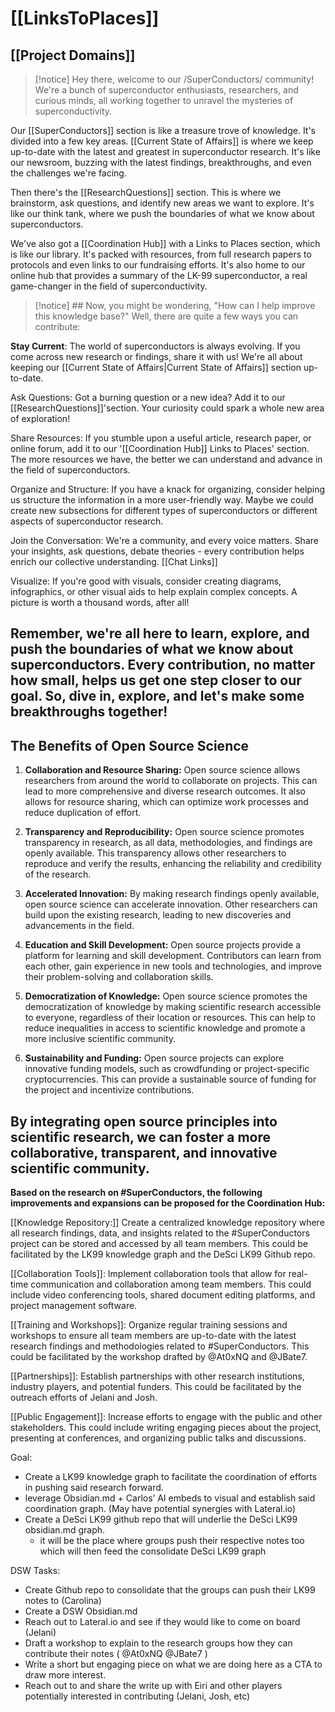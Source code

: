 # [[LinksToPlaces]]
## [[Project Domains]]
  
>[!notice] Hey there, welcome to our /SuperConductors/ community! We're a bunch of superconductor enthusiasts, researchers, and curious minds, all working together to unravel the mysteries of superconductivity.


Our [[SuperConductors]] section is like a treasure trove of knowledge. It's divided into a few key areas. [[Current State of Affairs]] is where we keep up-to-date with the latest and greatest in superconductor research. It's like our newsroom, buzzing with the latest findings, breakthroughs, and even the challenges we're facing.

Then there's the [[ResearchQuestions]] section. This is where we brainstorm, ask questions, and identify new areas we want to explore. It's like our think tank, where we push the boundaries of what we know about superconductors.

We've also got a [[Coordination Hub]]  with a Links to Places section, which is like our library. It's packed with resources, from full research papers to protocols and even links to our fundraising efforts. It's also home to our online hub that provides a summary of the LK-99 superconductor, a real game-changer in the field of superconductivity.

>[!notice] ## Now, you might be wondering, "How can I help improve this knowledge base?" Well, there are quite a few ways you can contribute:

**Stay Current**: The world of superconductors is always evolving. If you come across new research or findings, share it with us! We're all about keeping our [[Current State of Affairs|Current State of Affairs]] section up-to-date.

Ask Questions: Got a burning question or a new idea? Add it to our [[ResearchQuestions]]'section. Your curiosity could spark a whole new area of exploration!

Share Resources: If you stumble upon a useful article, research paper, or online forum, add it to our '[[Coordination Hub]] Links to Places' section. The more resources we have, the better
we can understand and advance in the field of superconductors.

Organize and Structure: If you have a knack for organizing, consider helping us structure the information in a more user-friendly way. Maybe we could create new subsections for different types of superconductors or different aspects of superconductor research.

Join the Conversation: We're a community, and every voice matters. Share your insights, ask questions, debate theories - every contribution helps enrich our collective understanding. [[Chat Links]]

Visualize: If you're good with visuals, consider creating diagrams, infographics, or other visual aids to help explain complex concepts. A picture is worth a thousand words, after all!

Remember, we're all here to learn, explore, and push the boundaries of what we know about superconductors. Every contribution, no matter how small, helps us get one step closer to our goal. So, dive in, explore, and let's make some breakthroughs together!
---
## The Benefits of Open Source Science

1. **Collaboration and Resource Sharing:** Open source science allows researchers from around the world to collaborate on projects. This can lead to more comprehensive and diverse research outcomes. It also allows for resource sharing, which can optimize work processes and reduce duplication of effort.

2. **Transparency and Reproducibility:** Open source science promotes transparency in research, as all data, methodologies, and findings are openly available. This transparency allows other researchers to reproduce and verify the results, enhancing the reliability and credibility of the research.

3. **Accelerated Innovation:** By making research findings openly available, open source science can accelerate innovation. Other researchers can build upon the existing research, leading to new discoveries and advancements in the field.

4. **Education and Skill Development:** Open source projects provide a platform for learning and skill development. Contributors can learn from each other, gain experience in new tools and technologies, and improve their problem-solving and collaboration skills.

5. **Democratization of Knowledge:** Open source science promotes the democratization of knowledge by making scientific research accessible to everyone, regardless of their location or resources. This can help to reduce inequalities in access to scientific knowledge and promote a more inclusive scientific community.

6. **Sustainability and Funding:** Open source projects can explore innovative funding models, such as crowdfunding or project-specific cryptocurrencies. This can provide a sustainable source of funding for the project and incentivize contributions.

By integrating open source principles into scientific research, we can foster a more collaborative, transparent, and innovative scientific community.
---
**Based on the research on #SuperConductors, the following improvements and expansions can be proposed for the Coordination Hub:**

[[Knowledge Repository:]] Create a centralized knowledge repository where all research findings, data, and insights related to the #SuperConductors project can be stored and accessed by all team members. This could be facilitated by the LK99 knowledge graph and the DeSci LK99 Github repo. 

[[Collaboration Tools]]: Implement collaboration tools that allow for real-time communication and collaboration among team members. This could include video conferencing tools, shared document editing platforms, and project management software.

[[Training and Workshops]]: Organize regular training sessions and workshops to ensure all team members are up-to-date with the latest research findings and methodologies related to #SuperConductors. This could be facilitated by the workshop drafted by @At0xNQ and @JBate7.

[[Partnerships]]: Establish partnerships with other research institutions, industry players, and potential funders. This could be facilitated by the outreach efforts of Jelani and Josh.

[[Public Engagement]]: Increase efforts to engage with the public and other stakeholders. This could include writing engaging pieces about the project, presenting at conferences, and organizing public talks and discussions.

Goal: 
- Create a LK99 knowledge graph to facilitate the coordination of efforts in pushing said research forward.
- leverage Obsidian.md + Carlos’ AI embeds to visual and establish said coordination graph. (May have potential synergies with Lateral.io)
- Create a DeSci LK99 github repo that will underlie the DeSci LK99 obsidian.md graph.
    - it will be the place where groups push their respective notes too which will then feed the consolidate DeSci LK99 graph

DSW Tasks:
- Create Github repo to consolidate that the groups can push their LK99 notes to (Carolina)
- Create a DSW Obsidian.md 
- Reach out to Lateral.io and see if they would like to come on board (Jelani)
- Draft a workshop to explain to the research groups how they can contribute their notes ( @At0xNQ @JBate7 )
- Write a short but engaging piece on what we are doing here as a CTA to draw more interest.
- Reach out to and share the write up with Eiri and other players potentially interested in contributing (Jelani, Josh, etc)
  

